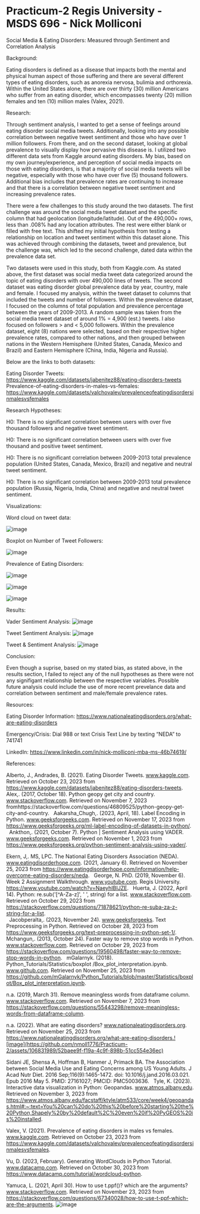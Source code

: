 # Practicum-2 Regis University - MSDS 696 - Nick Molliconi

Social Media & Eating Disorders: Measured through Sentiment and Correlation Analysis

Background:

Eating disorders is defined as a disease that impacts both the mental and physical human aspect of those suffering and there are several different types of eating disorders, such as anorexia nervosa, bulimia and orthorexia.  Within the United States alone, there are over thirty (30) million Americans who suffer from an eating disorder, which encompasses twenty (20) million females and ten (10) million males (Valex, 2021). 

Research:

Through sentiment analysis, I wanted to get a sense of feelings around eating disorder social media tweets.  Additionally, looking into any possible correlation between negative tweet sentiment and those who have over 1 million followers.  From there, and on the second dataset, looking at global prevalence to visually display how pervasive this disease is.  I utilized two different data sets from Kaggle around eating disorders. My bias, based on my own journey/experience, and perception of social media impacts on those with eating disorders, is that a majority of social media tweets will be negative, especially with those who have over five (5) thousand followers.  Additional bias includes that prevalence rates are continuing to increase and that there is a correlation between negative tweet sentiment and increasing prevalence rates. 

There were a few challenges to this study around the two datasets.  The first challenge was around the social media tweet dataset and the specific column that had geolocation (longitude/latitude).  Out of the 490,000+ rows, less than .008% had any location attributes.  The rest were either blank or filled with free text.  This shifted my initial hypothesis from testing a relationship on location and tweet sentiment within this dataset alone.  This was achieved through combining the datasets, tweet and prevalence, but the challenge was, which led to the second challenge, dated data within the prevalence data set.  

Two datasets were used in this study, both from Kaggle.com.  As stated above, the first dataset was social media tweet data categorized around the topic of eating disorders with over 490,000 lines of tweets.  The second dataset was eating disorder global prevalence data by year, country, male and female.  I focused my analysis, within the tweet dataset to columns that included the tweets and number of followers.  Within the prevalence dataset, I focused on the columns of total population and prevalence percentage between the years of 2009-2013. A random sample was taken from the social media tweet dataset of around 1% = 4,900 (est.) tweets.  I also focused on followers > and < 5,000 followers. Within the prevalence dataset, eight (8) nations were selected, based on their respective higher prevalence rates, compared to other nations, and then grouped between nations in the Western Hemisphere (United States, Canada, Mexico and Brazil) and Eastern Hemisphere (China, India, Nigeria and Russia).

Below are the links to both datasets:

Eating Disorder Tweets: https://www.kaggle.com/datasets/jabenitez88/eating-disorders-tweets
Prevalence-of-eating-disorders-in-males-vs-females: https://www.kaggle.com/datasets/valchovalev/prevalenceofeatingdisordersinmalesvsfemales

Research Hypotheses:

H0: There is no significant correlation between users with over five thousand followers and negative tweet sentiment.

H0: There is no significant correlation between users with over five thousand and positive tweet sentiment.

H0: There is no significant correlation between 2009-2013 total prevalence population (United States, Canada, Mexico, Brazil) and negative and neutral tweet sentiment.

H0: There is no significant correlation between 2009-2013 total prevalence population (Russia, Nigeria, India, China) and negative and neutral tweet sentiment.

Visualizations:

Word cloud on tweet data:


![image](https://github.com/nmoll1776/Practicum-2/assets/106831989/4d351197-b25e-4a59-91ee-93130b83a4ef)

Boxplot on Number of Tweet Followers:

![image](https://github.com/nmoll1776/Practicum-2/assets/106831989/c1d73a4f-466a-45b1-adfe-33eff85eae93)

Prevalence of Eating Disorders:

![image](https://github.com/nmoll1776/Practicum-2/assets/106831989/db83d91f-16ab-4a37-94aa-d3edd820d96d)


![image](https://github.com/nmoll1776/Practicum-2/assets/106831989/0e2fdb61-2666-48fd-8467-6738744764ed)


![image](https://github.com/nmoll1776/Practicum-2/assets/106831989/272a3289-40e6-4b18-8170-7c3957c2b07e)

Results:

Vader Sentiment Analysis:
![image](https://github.com/nmoll1776/Practicum-2/assets/106831989/d332ee2f-bffa-42b1-b822-835a222cb981)

Tweet Sentiment Analysis:
![image](https://github.com/nmoll1776/Practicum-2/assets/106831989/3ad95810-0aae-4fc6-becd-4ceb9bf0acda)

Tweet & Sentiment Analysis:
![image](https://github.com/nmoll1776/Practicum-2/assets/106831989/7984b016-0e40-42cd-a535-170ea200d702)

Conclusion:

Even though a suprise, based on my stated bias, as stated above, in the results section, I failed to reject any of the null hypotheses as there were not any signifigant relationship between the respective variables.  Possible future analysis could include the use of more recent prevelance data and correlation between sentiment and male/female prevalence rates.

Resources:

Eating Disorder Information: https://www.nationaleatingdisorders.org/what-are-eating-disorders

Emergency/Crisis: Dial 988 or text Crisis Text Line by texting “NEDA” to 741741

LinkedIn: https://www.linkedin.com/in/nick-molliconi-mba-ms-46b74619/

References:

Alberto, J., Andrades, B. (2021). Eating Disorder Tweets. www.kaggle.com. Retrieved on October 23, 2023 from https://www.kaggle.com/datasets/jabenitez88/eating-disorders-tweets.
 
Alex,. (2017, October 18). Python geopy get city and country.  www.stackoverflow.com. Retrieved on November 7, 2023 fromhttps://stackoverflow.com/questions/46809525/python-geopy-get-city-and-country. 
 
Aakarsha_Chugh,. (2023, April, 18). Label Encoding in Python. www.geeksforgeeks.com. Retrieved on November 17, 2023 from https://www.geeksforgeeks.org/ml-label-encoding-of-datasets-in-python/. 
 
Ankthon,. (2021, October 7). Python | Sentiment Analysis using VADER. www.geeksforgeeks.com. Retrieved on November 1, 2023 from https://www.geeksforgeeks.org/python-sentiment-analysis-using-vader/.

Ekern, J,. MS, LPC. The National Eating Disorders Association (NEDA). www.eatingdisorderhope.com.  (2021, January 6). Retrieved on November 25, 2023 from https://www.eatingdisorderhope.com/information/help-overcome-eating-disorders/neda.
 
George, N. PhD. (2019, November 6). Week 2 Assignment Walkthrough. www.youtube.com. Regis University. https://www.youtube.com/watch?v=NaeyhIBIJZE.
 
Huerta, J. (2022, April 14). Python: re.sub('[^A-Za-z]', ' ', string) for a list. www.stackoverflow.com. Retrieved on October 29, 2023 from https://stackoverflow.com/questions/71878621/python-re-suba-za-z-string-for-a-list.  
 
Jacobperalta,. (2023, November 24). www.geeksforgeeks. Text Preprocessing in Python. Retrieved on October 28, 2023 from https://www.geeksforgeeks.org/text-preprocessing-in-python-set-1/. 
 
Mchangun,. (2013, October 24). Faster way to remove stop words in Python. www.stackoverflow.com. Retrieved on October 29, 2023 from https://stackoverflow.com/questions/19560498/faster-way-to-remove-stop-words-in-python.
 
mGalarnyk. (2018). Python_Tutorials/Statistics/boxplot
/Box_plot_interpretation.ipynb. www.github.com. Retrieved on November 25, 2023 from https://github.com/mGalarnyk/Python_Tutorials/blob/master/Statistics/boxplot/Box_plot_interpretation.ipynb. 

n.a. (2019, March 31). Remove meaningless words from dataframe column. www.stackoverflow.com. Retrieved on November 7, 2023 from https://stackoverflow.com/questions/55443298/remove-meaningless-words-from-dataframe-column.

n.a. (2022). What are eating disorders? www.nationaleatingdisorders.org. Retrieved on November 25, 2023 from https://www.nationaleatingdisorders.org/what-are-eating-disorders.![image](https://github.com/nmoll1776/Practicum-2/assets/106831989/52baee9f-f19a-4c9f-898b-51cc554e36ec)

Sidani JE, Shensa A, Hoffman B, Hanmer J, Primack BA. The Association between Social Media Use and Eating Concerns among US Young Adults. J Acad Nutr Diet. 2016 Sep;116(9):1465-1472. doi: 10.1016/j.jand.2016.03.021. Epub 2016 May 5. PMID: 27161027; PMCID: PMC5003636.
 
Tyle, K. (2023). Interactive data visualization in Python: Geopandas. www.atmos.albany.edu. Retrieved on November 3, 2023 from https://www.atmos.albany.edu/facstaff/ktyle/atm533/core/week4/geopandas.html#:~:text=You%20can%20do%20this%20before%20starting%20the%20Python,Shapely%20by%20default%2C%20even%20if%20PyGEOS%20is%20installed.

Valex, V. (2021). Prevalence of eating disorders in males vs females. www.kaggle.com. Retrieved on October 23, 2023 from https://www.kaggle.com/datasets/valchovalev/prevalenceofeatingdisordersinmalesvsfemales.

Vu, D. (2023, February). Generating WordClouds in Python Tutorial. www.datacamp.com. Retrieved on October 30, 2023 from https://www.datacamp.com/tutorial/wordcloud-python. 

Yamuca, L. (2021, April 30). How to use t.ppf()? which are the arguments?  www.stackoverflow.com. Retrieved on November 23, 2023 from https://stackoverflow.com/questions/67340028/how-to-use-t-ppf-which-are-the-arguments. 
![image](https://github.com/nmoll1776/Practicum-2/assets/106831989/274f8956-0f1e-4280-83fb-5baec63689b5)














